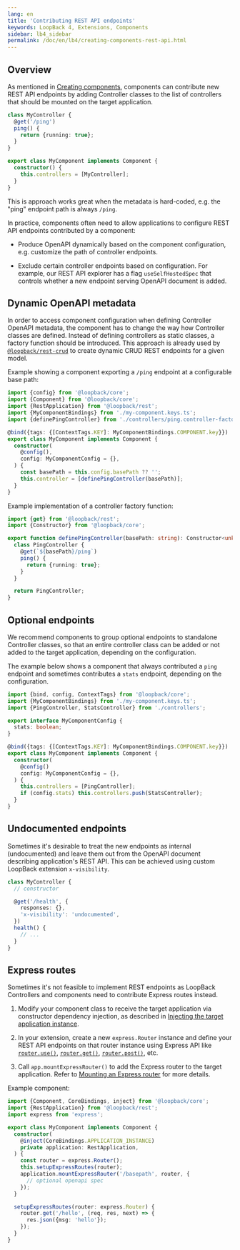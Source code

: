 ```yaml
---
lang: en
title: 'Contributing REST API endpoints'
keywords: LoopBack 4, Extensions, Components
sidebar: lb4_sidebar
permalink: /doc/en/lb4/creating-components-rest-api.html
---
```


## Overview

As mentioned in [Creating components](../Creating-components.md), components can
contribute new REST API endpoints by adding Controller classes to the list of
controllers that should be mounted on the target application.

```ts
class MyController {
  @get('/ping')
  ping() {
    return {running: true};
  }
}

export class MyComponent implements Component {
  constructor() {
    this.controllers = [MyController];
  }
}
```

This is approach works great when the metadata is hard-coded, e.g. the "ping"
endpoint path is always `/ping`.

In practice, components often need to allow applications to configure REST API
endpoints contributed by a component:

- Produce OpenAPI dynamically based on the component configuration, e.g.
  customize the path of controller endpoints.

- Exclude certain controller endpoints based on configuration. For example, our
  REST API explorer has a flag `useSelfHostedSpec` that controls whether a new
  endpoint serving OpenAPI document is added.

## Dynamic OpenAPI metadata

In order to access component configuration when defining Controller OpenAPI
metadata, the component has to change the way how Controller classes are
defined. Instead of defining controllers as static classes, a factory function
should be introduced. This approach is already used by
[`@loopback/rest-crud`](https://github.com/strongloop/loopback-next/tree/master/packages/rest-crud)
to create dynamic CRUD REST endpoints for a given model.

Example showing a component exporting a `/ping` endpoint at a configurable base
path:

```ts
import {config} from '@loopback/core';
import {Component} from '@loopback/core';
import {RestApplication} from '@loopback/rest';
import {MyComponentBindings} from './my-component.keys.ts';
import {definePingController} from './controllers/ping.controller-factory.ts';

@bind({tags: {[ContextTags.KEY]: MyComponentBindings.COMPONENT.key}})
export class MyComponent implements Component {
  constructor(
    @config(),
    config: MyComponentConfig = {},
  ) {
    const basePath = this.config.basePath ?? '';
    this.controller = [definePingController(basePath)];
  }
}
```

Example implementation of a controller factory function:

```ts
import {get} from '@loopback/rest';
import {Constructor} from '@loopback/core';

export function definePingController(basePath: string): Constructor<unknown> {
  class PingController {
    @get(`${basePath}/ping`)
    ping() {
      return {running: true};
    }
  }

  return PingController;
}
```

## Optional endpoints

We recommend components to group optional endpoints to standalone Controller
classes, so that an entire controller class can be added or not added to the
target application, depending on the configuration.

The example below shows a component that always contributed a `ping` endpoint
and sometimes contributes a `stats` endpoint, depending on the configuration.

```ts
import {bind, config, ContextTags} from '@loopback/core';
import {MyComponentBindings} from './my-component.keys.ts';
import {PingController, StatsController} from './controllers';

export interface MyComponentConfig {
  stats: boolean;
}

@bind({tags: {[ContextTags.KEY]: MyComponentBindings.COMPONENT.key}})
export class MyComponent implements Component {
  constructor(
    @config()
    config: MyComponentConfig = {},
  ) {
    this.controllers = [PingController];
    if (config.stats) this.controllers.push(StatsController);
  }
}
```

## Undocumented endpoints

Sometimes it's desirable to treat the new endpoints as internal (undocumented)
and leave them out from the OpenAPI document describing application's REST API.
This can be achieved using custom LoopBack extension `x-visibility`.

```ts
class MyController {
  // constructor

  @get('/health', {
    responses: {},
    'x-visibility': 'undocumented',
  })
  health() {
    // ...
  }
}
```

## Express routes

Sometimes it's not feasible to implement REST endpoints as LoopBack Controllers
and components need to contribute Express routes instead.

1. Modify your component class to receive the target application via constructor
   dependency injection, as described in
   [Injecting the target application instance](../Creating-components.md#injecting-the-target-application-instance).

2. In your extension, create a new `express.Router` instance and define your
   REST API endpoints on that router instance using Express API like
   [`router.use()`](https://expressjs.com/en/4x/api.html#router.use),
   [`router.get()`](https://expressjs.com/en/4x/api.html#router.METHOD),
   [`router.post()`](https://expressjs.com/en/4x/api.html#router.METHOD), etc.

3. Call `app.mountExpressRouter()` to add the Express router to the target
   application. Refer to
   [Mounting an Express router](https://loopback.io/doc/en/lb4/Routes.html#mounting-an-express-router)
   for more details.

Example component:

```ts
import {Component, CoreBindings, inject} from '@loopback/core';
import {RestApplication} from '@loopback/rest';
import express from 'express';

export class MyComponent implements Component {
  constructor(
    @inject(CoreBindings.APPLICATION_INSTANCE)
    private application: RestApplication,
  ) {
    const router = express.Router();
    this.setupExpressRoutes(router);
    application.mountExpressRouter('/basepath', router, {
      // optional openapi spec
    });
  }

  setupExpressRoutes(router: express.Router) {
    router.get('/hello', (req, res, next) => {
      res.json({msg: 'hello'});
    });
  }
}
```
